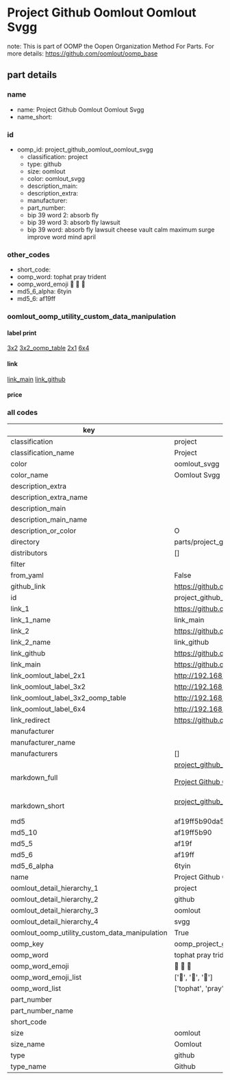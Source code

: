 # Project Github Oomlout Oomlout Svgg  

note: This is part of OOMP the Oopen Organization Method For Parts. For more details: https://github.com/oomlout/oomp_base

##  part details
  







### name
* name: Project Github Oomlout Oomlout Svgg
* name_short: 
### id
* oomp_id: project_github_oomlout_oomlout_svgg
  * classification: project
  * type: github
  * size: oomlout
  * color: oomlout_svgg
  * description_main: 
  * description_extra: 
  * manufacturer: 
  * part_number: 
  * bip 39 word 2: absorb fly
  * bip 39 word 3: absorb fly lawsuit
  * bip 39 word: absorb fly lawsuit cheese vault calm maximum surge improve word mind april

### other_codes
* short_code: 
* oomp_word: tophat pray trident
* oomp_word_emoji :tophat: :pray: :trident:
* md5_6_alpha: 6tyin
* md5_6: af19ff






### oomlout_oomp_utility_custom_data_manipulation
#### label print
[3x2](http://192.168.1.245:1112/?label=oomp%206tyin)
[3x2_oomp_table](http://192.168.1.108:1112/?label=oomp%206tyin)
[2x1](http://192.168.1.242:1112/?label=oomp%206tyin)
[6x4](http://192.168.1.55:1112/?label=oomp%206tyin)    

#### link

[link_main](https://github.com/oomlout/oomlout_oomp_version_1_messy/tree/main/parts/project_github_oomlout_oomlout_svgg) [link_github](https://github.com/oomlout/oomlout_oomp_version_1_messy/tree/main/parts/project_github_oomlout_oomlout_svgg)                             

#### price







### all codes 
| key | value |  
| --- | --- |  
| classification | project |  
| classification_name | Project |  
| color | oomlout_svgg |  
| color_name | Oomlout Svgg |  
| description_extra |  |  
| description_extra_name |  |  
| description_main |  |  
| description_main_name |  |  
| description_or_color | O  |  
| directory | parts/project_github_oomlout_oomlout_svgg |  
| distributors | [] |  
| filter |  |  
| from_yaml | False |  
| github_link | https://github.com/oomlout/oomlout_oomp_part_src/tree/main/parts/project_github_oomlout_oomlout_svgg |  
| id | project_github_oomlout_oomlout_svgg |  
| link_1 | https://github.com/oomlout/oomlout_oomp_version_1_messy/tree/main/parts/project_github_oomlout_oomlout_svgg |  
| link_1_name | link_main |  
| link_2 | https://github.com/oomlout/oomlout_oomp_version_1_messy/tree/main/parts/project_github_oomlout_oomlout_svgg |  
| link_2_name | link_github |  
| link_github | https://github.com/oomlout/oomlout_oomp_version_1_messy/tree/main/parts/project_github_oomlout_oomlout_svgg |  
| link_main | https://github.com/oomlout/oomlout_oomp_version_1_messy/tree/main/parts/project_github_oomlout_oomlout_svgg |  
| link_oomlout_label_2x1 | http://192.168.1.242:1112/?label=oomp%206tyin |  
| link_oomlout_label_3x2 | http://192.168.1.245:1112/?label=oomp%206tyin |  
| link_oomlout_label_3x2_oomp_table | http://192.168.1.108:1112/?label=oomp%206tyin |  
| link_oomlout_label_6x4 | http://192.168.1.55:1112/?label=oomp%206tyin |  
| link_redirect | https://github.com/oomlout/oomlout_oomp_version_1_messy/tree/main/parts/project_github_oomlout_oomlout_svgg |  
| manufacturer |  |  
| manufacturer_name |  |  
| manufacturers | [] |  
| markdown_full | [project_github_oomlout_oomlout_svgg](none)<br>[](none)<br>[Project Github Oomlout Oomlout Svgg](none)<br><br> |  
| markdown_short | [project_github_oomlout_oomlout_svgg](none)<br><br> |  
| md5 | af19ff5b90da512c8278e272fc567806 |  
| md5_10 | af19ff5b90 |  
| md5_5 | af19f |  
| md5_6 | af19ff |  
| md5_6_alpha | 6tyin |  
| name | Project Github Oomlout Oomlout Svgg |  
| oomlout_detail_hierarchy_1 | project |  
| oomlout_detail_hierarchy_2 | github |  
| oomlout_detail_hierarchy_3 | oomlout |  
| oomlout_detail_hierarchy_4 | svgg |  
| oomlout_oomp_utility_custom_data_manipulation | True |  
| oomp_key | oomp_project_github_oomlout_oomlout_svgg |  
| oomp_word | tophat pray trident |  
| oomp_word_emoji | :tophat: :pray: :trident: |  
| oomp_word_emoji_list | [':tophat:', ':pray:', ':trident:'] |  
| oomp_word_list | ['tophat', 'pray', 'trident'] |  
| part_number |  |  
| part_number_name |  |  
| short_code |  |  
| size | oomlout |  
| size_name | Oomlout |  
| type | github |  
| type_name | Github |  

